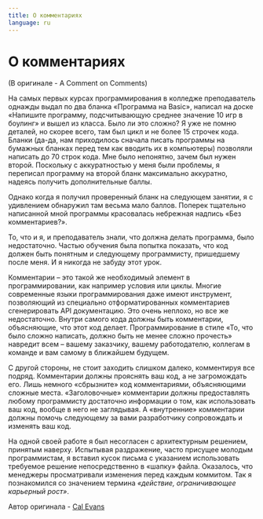 ```yaml
---
title: О комментариях
language: ru
---
```


# О комментариях
(В оригинале - A Comment on Comments)

На самых первых курсах программирования в колледже преподаватель однажды выдал по два бланка «Программа на Basic», написал на доске «Напишите программу, подсчитывающую среднее значение 10 игр в боулинг» и вышел из класса. Было ли это сложно? Я уже не помню деталей, но скорее всего, там был цикл и не более 15 строчек кода. Бланки (да-да, нам приходилось сначала писать программы на бумажных бланках перед тем как вводить их в компьютеры) позволяли написать до 70 строк кода. Мне было непонятно, зачем был нужен второй. Поскольку с аккуратностью у меня были проблемы, я переписал программу на второй бланк максимально аккуратно, надеясь получить дополнительные баллы.

Однако когда я получил проверенный бланк на следующем занятии, я с удивлением обнаружил там весьма мало баллов. Поперек тщательно написанной мной программы красовалась небрежная надпись «Без комментариев?».

То, что и я, и преподаватель знали, что должна делать программа, было недостаточно. Частью обучения была попытка показать, что код должен быть понятным и следующему программисту, пришедшему после меня. И я никогда не забуду этот урок.

Комментарии – это такой же необходимый элемент в программировании, как например условия или циклы. Многие современные языки программирования даже имеют инструмент, позволяющий из специально отформатированных комментариев сгенерировать API документацию. Это очень неплохо, но все же недостаточно. Внутри самого кода должны быть комментарии, объясняющие, что этот код делает. Программирование в стиле «То, что было сложно написать, должно быть не менее сложно прочесть» навредит всем – вашему заказчику, вашему работодателю, коллегам в команде и вам самому в ближайшем будущем.

С другой стороны, не стоит заходить слишком далеко, комментируя все подряд. Комментарии должны прояснять ваш код, а не загромождать его. Лишь немного «сбрызните» код комментариями, объясняющими сложные места. «Заголовочные» комментарии должны предоставлять любому программисту достаточно информации о том, как использовать ваш код, вообще в него не заглядывая. А «внутренние» комментарии должны помочь следующему за вами разработчику сопровождать и изменять ваш код.

На одной своей работе я был несогласен с архитектурным решением, принятым наверху. Испытывая раздражение, часто присущее молодым программистам, я вставил кусок письма с указанием использовать требуемое решение непосредственно в «шапку» файла. Оказалось, что менеджеры просматривали изменения перед каждым коммитом. Так я познакомился со значением термина *«действие, ограничивающее карьерный рост»*.

Автор оригинала - [Cal Evans](http://programmer.97things.oreilly.com/wiki/index.php/Cal_Evans)